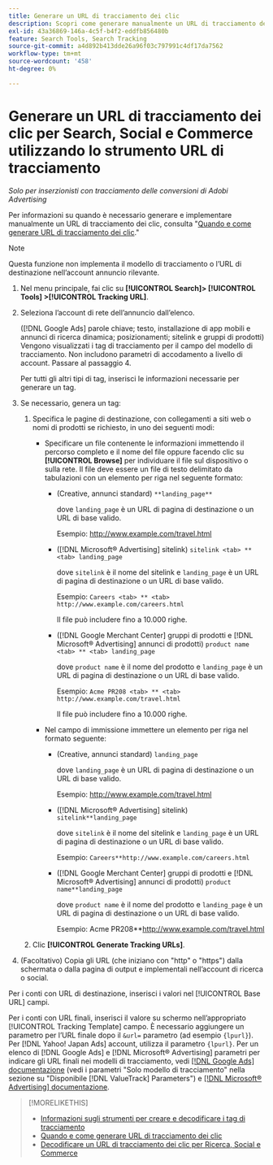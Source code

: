 ```yaml
---
title: Generare un URL di tracciamento dei clic
description: Scopri come generare manualmente un URL di tracciamento dei clic per Search, Social e Commerce.
exl-id: 43a36869-146a-4c5f-b4f2-eddfb856480b
feature: Search Tools, Search Tracking
source-git-commit: a4d892b413dde26a96f03c797991c4df17da7562
workflow-type: tm+mt
source-wordcount: '458'
ht-degree: 0%

---
```


# Generare un URL di tracciamento dei clic per Search, Social e Commerce utilizzando lo strumento URL di tracciamento

*Solo per inserzionisti con tracciamento delle conversioni di Adobi Advertising*

Per informazioni su quando è necessario generare e implementare manualmente un URL di tracciamento dei clic, consulta &quot;[Quando e come generare URL di tracciamento dei clic](/help/search-social-commerce/tracking/click-tracking-ways-to-generate.md).&quot;

>[!NOTE]
>
>Questa funzione non implementa il modello di tracciamento o l’URL di destinazione nell’account annuncio rilevante.

1. Nel menu principale, fai clic su **[!UICONTROL Search]> [!UICONTROL Tools] >[!UICONTROL Tracking URL]**.

1. Seleziona l’account di rete dell’annuncio dall’elenco.

   ([!DNL Google Ads] parole chiave; testo, installazione di app mobili e annunci di ricerca dinamica; posizionamenti; sitelink e gruppi di prodotti) Vengono visualizzati i tag di tracciamento per il campo del modello di tracciamento. Non includono parametri di accodamento a livello di account. Passare al passaggio 4.

   Per tutti gli altri tipi di tag, inserisci le informazioni necessarie per generare un tag.

1. Se necessario, genera un tag:

   1. Specifica le pagine di destinazione, con collegamenti a siti web o nomi di prodotti se richiesto, in uno dei seguenti modi:

      * Specificare un file contenente le informazioni immettendo il percorso completo e il nome del file oppure facendo clic su **[!UICONTROL Browse]** per individuare il file sul dispositivo o sulla rete. Il file deve essere un file di testo delimitato da tabulazioni con un elemento per riga nel seguente formato:

         * (Creative, annunci standard) `**landing_page**`

           dove `landing_page` è un URL di pagina di destinazione o un URL di base valido.

           Esempio: http://www.example.com/travel.html

         * ([!DNL Microsoft® Advertising] sitelink) `sitelink <tab> ** <tab> landing_page`

           dove `sitelink` è il nome del sitelink e `landing_page` è un URL di pagina di destinazione o un URL di base valido.

           Esempio: `Careers <tab> ** <tab> http://www.example.com/careers.html`

           Il file può includere fino a 10.000 righe.

         * ([!DNL Google Merchant Center] gruppi di prodotti e [!DNL Microsoft® Advertising] annunci di prodotti) `product name <tab> ** <tab> landing_page`

           dove `product name` è il nome del prodotto e `landing_page` è un URL di pagina di destinazione o un URL di base valido.

           Esempio: `Acme PR208 <tab> ** <tab> http://www.example.com/travel.html`

           Il file può includere fino a 10.000 righe.

      * Nel campo di immissione immettere un elemento per riga nel formato seguente:

         * (Creative, annunci standard) `landing_page`

           dove `landing_page` è un URL di pagina di destinazione o un URL di base valido.

           Esempio: http://www.example.com/travel.html

         * ([!DNL Microsoft® Advertising] sitelink) `sitelink**landing_page`

           dove `sitelink` è il nome del sitelink e `landing_page` è un URL di pagina di destinazione o un URL di base valido.

           Esempio: `Careers**http://www.example.com/careers.html`

         * ([!DNL Google Merchant Center] gruppi di prodotti e [!DNL Microsoft® Advertising] annunci di prodotti) `product name**landing_page`

           dove `product name` è il nome del prodotto e `landing_page` è un URL di pagina di destinazione o un URL di base valido.

           Esempio: Acme PR208**http://www.example.com/travel.html

   1. Clic **[!UICONTROL Generate Tracking URLs]**.

1. (Facoltativo) Copia gli URL (che iniziano con &quot;http&quot; o &quot;https&quot;) dalla schermata o dalla pagina di output e implementali nell’account di ricerca o social.

Per i conti con URL di destinazione, inserisci i valori nel [!UICONTROL Base URL] campi.

Per i conti con URL finali, inserisci il valore su schermo nell’appropriato [!UICONTROL Tracking Template] campo. È necessario aggiungere un parametro per l’URL finale dopo il `&url=` parametro (ad esempio `{lpurl}`). Per [!DNL Yahoo! Japan Ads] account, utilizza il parametro `{lpurl}`. Per un elenco di [!DNL Google Ads] e [!DNL Microsoft® Advertising] parametri per indicare gli URL finali nei modelli di tracciamento, vedi [[!DNL Google Ads] documentazione](https://support.google.com/google-ads/answer/6305348) (vedi i parametri &quot;Solo modello di tracciamento&quot; nella sezione su &quot;Disponibile [!DNL ValueTrack] Parameters&quot;) e [[!DNL Microsoft® Advertising] documentazione](https://help.ads.microsoft.com/#apex/3/en/56799/2).

>[!MORELIKETHIS]
>
>* [Informazioni sugli strumenti per creare e decodificare i tag di tracciamento](tracking-tools-about.md)
>* [Quando e come generare URL di tracciamento dei clic](/help/search-social-commerce/tracking/click-tracking-ways-to-generate.md)
>* [Decodificare un URL di tracciamento dei clic per Ricerca, Social e Commerce](click-tracking-url-decode.md)
